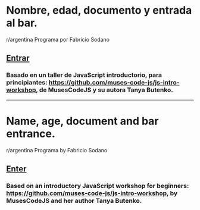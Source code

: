 # Nombre, edad, documento y entrada al bar.
r/argentina Programa por Fabricio Sodano
  
## [Entrar](https://nachokai.github.io/Tarea-Clase-3/)  

### Basado en un taller de JavaScript introductorio, para principiantes: https://github.com/muses-code-js/js-intro-workshop, de MusesCodeJS y su autora Tanya Butenko.

____________________________________

# Name, age, document and bar entrance.
r/argentina Programa by Fabricio Sodano
  
## [Enter](https://nachokai.github.io/Tarea-Clase-3/)

### Based on an introductory JavaScript workshop for beginners: https://github.com/muses-code-js/js-intro-workshop, by MusesCodeJS and her author Tanya Butenko.
